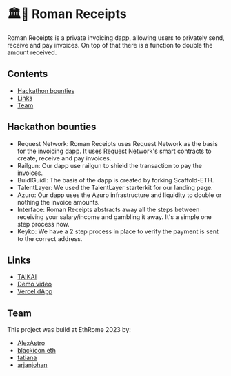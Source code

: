 # 🏛️🧾 Roman Receipts

Roman Receipts is a private invoicing dapp, allowing users to privately send, receive and pay invoices. On top of that there is a function to double the amount received.

## Contents

- [Hackathon bounties](#hackathon-bounties)
- [Links](#links)
- [Team](#team)

## Hackathon bounties

- Request Network: Roman Receipts uses Request Network as the basis for the invoicing dapp. It uses Request Network's smart contracts to create, receive and pay invoices.
- Railgun: Our dapp use railgun to shield the transaction to pay the invoices.
- BuidlGuidl: The basis of the dapp is created by forking Scaffold-ETH.
- TalentLayer: We used the TalentLayer starterkit for our landing page.
- Azuro: Our dapp uses the Azuro infrastructure and liquidity to double or nothing the invoice amounts.
- Interface: Roman Receipts abstracts away all the steps between receiving your salary/income and gambling it away. It's a simple one step process now.
- Keyko: We have a 2 step process in place to verify the payment is sent to the correct address.

## Links

- [TAIKAI](https://taikai.network/ethrome/hackathons/ethrome-23/projects/clnevppyk002cy901laxfge5i/idea)
- [Demo video](https://www.youtube.com/watch?v=blTLTIj5P8o)
- [Vercel dApp](https://roman-receipts.vercel.app/)

## Team

This project was build at EthRome 2023 by:

- [AlexAstro](https://x.com/_alexastro/)
- [blackicon.eth](https://t.me/blackicon_eth)
- [tatiana](https://x.com/ilge_ustun/)
- [arjanjohan](https://x.com/arjanjohan/)
